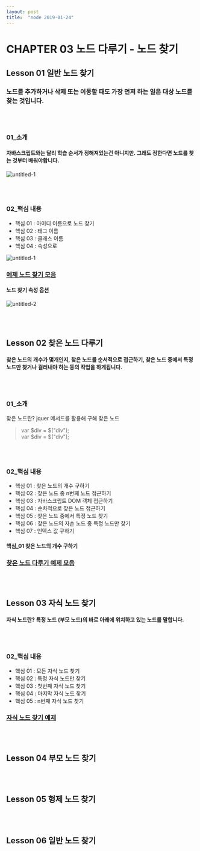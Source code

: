 ```yaml
---
layout: post
title:  "node 2019-01-24"
---
```


CHAPTER 03  노드 다루기 - 노드 찾기
=============

Lesson 01  일반 노드 찾기
-------------

### 노드를 추가하거나 삭제 또는 이동할 때도 가장 먼저 하는 일은 대상 노드를 찾는 것입니다.

<br><br>
### 01_소개

#### 자바스크립트와는 달리 학습 순서가 정해져있는건 아니지만. 그래도 정한다면 노드를 찾는 것부터 배워야합니다.

![untitled-1](https://user-images.githubusercontent.com/42795906/51660061-da340d80-1fef-11e9-881b-3f6a512cfdf8.jpg)

<br><br>
### 02_핵심 내용

- 핵심 01 : 아이디 이름으로 노드 찾기
- 핵심 02 : 태그 이름
- 핵심 03 : 클래스 이름
- 핵심 04 : 속성으로

![untitled-1](https://user-images.githubusercontent.com/42795906/51660173-3dbe3b00-1ff0-11e9-9197-8e8ad834c47e.jpg)


### [예제 노드 찾기 모음](https://jsfiddle.net/qk4rodgc/3/)

#### 노드 찾기 속성 옵션

![untitled-2](https://user-images.githubusercontent.com/42795906/51661738-128a1a80-1ff5-11e9-9790-d284439f7778.jpg)


<br><br>
Lesson 02  찾은 노드 다루기
-------------

#### 찾은 노드의 개수가 몇개인지, 찾은 노드를 순서적으로 접근하기, 찾은 노드 중에서 특정 노드만 찾거나 걸러내야 하는 등의 작업을 하게됩니다.

<br><br>
### 01_소개

찾은 노드란? jquer 메서드를 활용해 구해 찾은 노드

> var $div = $("div"); <br>
> var $div = $("div");

<br><br>
### 02_핵심 내용

- 핵심 01 : 찾은 노드의 개수 구하기
- 핵심 02 : 찾은 노드 중 n번째 노드 접근하기
- 핵심 03 : 자바스크립트 DOM 객체 접근하기
- 핵심 04 : 순차적으로 찾은 노드 접근하기
- 핵심 05 : 찾은 노드 중에서 특정 노드 찾기
- 핵심 06 : 찾은 노드의 자손 노드 중 특정 노드만 찾기
- 핵심 07 : 인덱스 값 구하기

#### 핵심_01 찾은 노드의 개수 구하기

### [찾은 노드 다루기 예제 모음](https://jsfiddle.net/vge1u52m/4/)


<br><br>
Lesson 03  자식 노드 찾기
-------------

#### 자식 노드란? 특정 노드 (부모 노드)의 바로 아래에 위치하고 있는 노드를 말합니다.

<br><br>
### 02_핵심 내용

- 핵심 01 : 모든 자식 노드 찾기
- 핵심 02 : 특정 자식 노드만 찾기
- 핵심 03 : 첫번째 자식 노드 찾기
- 핵심 04 : 마지막 자식 노드 찾기
- 핵심 05 : n번째 자식 노드 찾기

### [자식 노드 찾기 예제 ](https://jsfiddle.net/sewkfnmz/2/)

<br><br>
Lesson 04  부모 노드 찾기
-------------


<br><br>
Lesson 05  형제 노드 찾기
-------------


<br><br>
Lesson 06  일반 노드 찾기
-------------

